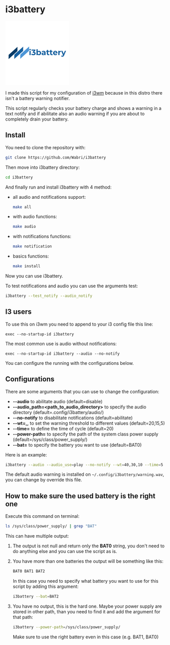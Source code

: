 # i3battery

![LOGO](resources/LOGO.png)

I made this script for my configuration of [i3wm](i3wm.org) because in this distro there isn't a battery warning notifier.

This script regularly checks your battery charge and shows a warning in a text notify and if abilitate also an audio warning if you are about to completely drain your battery.

## Install

You need to clone the repository with:

```bash
git clone https://github.com/Wabri/i3battery
```

Then move into i3battery directory:

```bash
cd i3battery
```

And finally run and install i3battery with 4 method:


* all audio and notifications support:

    ```bash
    make all
    ```
    
* with audio functions:

    ```bash
    make audio
    ```

* with notifications functions:

    ```bash
    make notification
    ```

* basics functions:

    ```bash
    make install
    ```

Now you can use i3battery.

To test notifications and audio you can use the arguments test:

```bash
i3battery --test_notify --audio_notify
```

## I3 users

To use this on i3wm you need to append to your i3 config file this line:

```i3wm
exec --no-startup-id i3battery
```

The most common use is audio without notifications:

```i3wm
exec --no-startup-id i3battery --audio --no-notify
```

You can configure the running with the configurations below.

## Configurations

There are some arguments that you can use to change the configuration:

* **--audio** to abilitate audio (default=disable)
* **--audio_path=<path_to_audio_directory>** to specify the audio directory (default=.config/i3battery/audio/)
* **--no-notify** to disabilitate notifications (default=abilitate)
* **--wt=<wt1>,<wt2>,<wt3>** to set the warning threshold to different values (default=20,15,5)
* **--time=<value>** to define the time of cycle (default=20)
* **--power-path=<value>** to specify the path of the system class power supply (default=/sys/class/power_supply/)
* **--bat=<value>** to specify the battery you want to use (default=BAT0)

Here is an example:

```bash
i3battery --audio --audio_use=play --no-notify --wt=40,30,10 --time=5
```

The default audio warning is installed on `~/.config/i3battery/warning.wav`, you can change by override this file.

## How to make sure the used battery is the right one

Execute this command on terminal:

```Bash
ls /sys/class/power_supply/ | grep "BAT"
```

This can have multiple output:

1. The output is not null and return only the **BAT0** string, you don't need to do anything else and you can use the script as is.
2. You have more than one batteries the output will be something like this:

    ```Bash
    BAT0 BAT1 BAT2
    ```

    In this case you need to specify what battery you want to use for this script by adding this argument:

    ```Bash
    i3battery --bat=BAT2
    ```

3. You have no output, this is the hard one. Maybe your power supply are stored in other path, than you need to find it and add the argument for that path:

    ```Bash
    i3battery --power-path=/sys/class/power_supply/
    ```

    Make sure to use the right battery even in this case (e.g. BAT1, BAT0)
